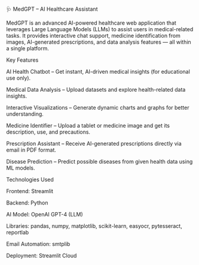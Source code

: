🩺 MedGPT – AI Healthcare Assistant

MedGPT is an advanced AI-powered healthcare web application that leverages Large Language Models (LLMs) to assist users in medical-related tasks.
It provides interactive chat support, medicine identification from images, AI-generated prescriptions, and data analysis features — all within a single platform.

 Key Features

 AI Health Chatbot – Get instant, AI-driven medical insights (for educational use only).

Medical Data Analysis – Upload datasets and explore health-related data insights.

 Interactive Visualizations – Generate dynamic charts and graphs for better understanding.

 Medicine Identifier – Upload a tablet or medicine image and get its description, use, and precautions.

 Prescription Assistant – Receive AI-generated prescriptions directly via email in PDF format.

 Disease Prediction – Predict possible diseases from given health data using ML models.

 Technologies Used

Frontend: Streamlit

Backend: Python

AI Model: OpenAI GPT-4 (LLM)

Libraries: pandas, numpy, matplotlib, scikit-learn, easyocr, pytesseract, reportlab

Email Automation: smtplib

Deployment: Streamlit Cloud
